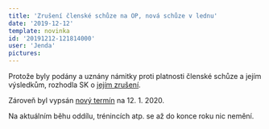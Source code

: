 ```yaml
---
title: 'Zrušení členské schůze na OP, nová schůze v lednu'
date: '2019-12-12'
template: novinka
id: '20191212-121814000'
user: 'Jenda'
pictures:
---
```

Protože byly podány a uznány námitky proti platnosti členské schůze a jejím výsledkům, rozhodla SK o [jejím zrušení](https://drive.google.com/open).

Zároveň byl vypsán [nový termín](https://drive.google.com/open) na 12. 1. 2020.

Na aktuálním běhu oddílu, trénincích atp. se až do konce roku nic nemění.
